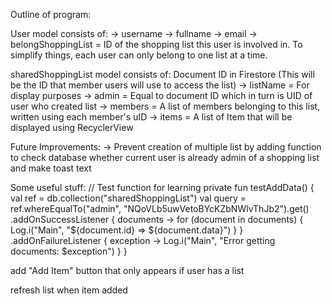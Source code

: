 Outline of program:

User model consists of:
    -> username 
    -> fullname
    -> email
    -> belongShoppingList = ID of the shopping list this user is involved in. To simplify things,
                            each user can only belong to one list at a time.
    
sharedShoppingList model consists of:
Document ID in Firestore (This will be the ID that member users will use to access the list)
    -> listName = For display purposes
    -> admin = Equal to document ID which in turn is UID of user who created list
    -> members = A list of members belonging to this list, written using each member's uID
    -> items = A list of Item that will be displayed using RecyclerView
    
Future Improvements:
    -> Prevent creation of multiple list by adding function to check database whether current
       user is already admin of a shopping list and make toast text
       
Some useful stuff:
// Test function for learning
    private fun testAddData() {
        val ref = db.collection("sharedShoppingList")
        val query = ref.whereEqualTo("admin", "NQoVLb5uwVetoBYcKZbNWlvThJb2").get()
            .addOnSuccessListener { documents ->
                for (document in documents) {
                    Log.i("Main", "${document.id} => ${document.data}")
                }
            }
            .addOnFailureListener { exception ->
                Log.i("Main", "Error getting documents: $exception")
            }
    }
    
add "Add Item" button that only appears if user has a list

refresh list when item added